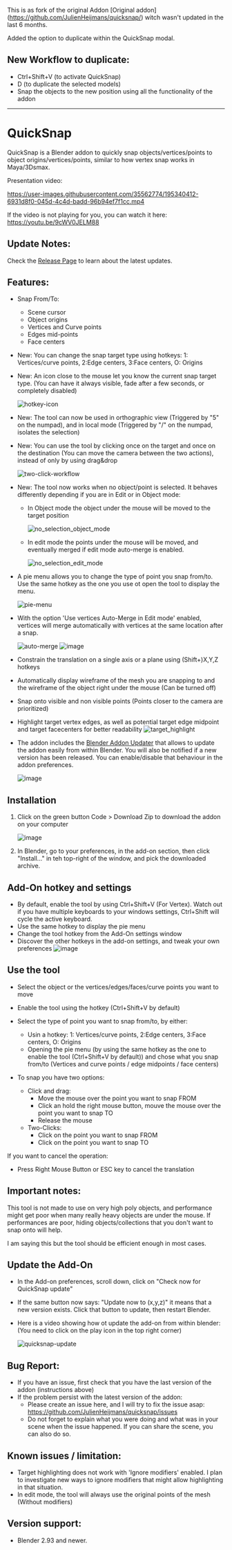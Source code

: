 This is as fork of the original Addon [Original addon] (https://github.com/JulienHeijmans/quicksnap/) witch wasn't updated in the last 6 months.

Added the option to duplicate within the QuickSnap modal.

## New Workflow to duplicate:
* Ctrl+Shift+V (to activate QuickSnap)
* D (to duplicate the selected models)
* Snap the objects to the new position using all the functionality of the addon


------------------------------------------------------------------------------------------------------------------------------------------------------


# QuickSnap
QuickSnap is a Blender addon to quickly snap objects/vertices/points to object origins/vertices/points, similar to how vertex snap works in Maya/3Dsmax.

Presentation video:

https://user-images.githubusercontent.com/35562774/195340412-6931d8f0-045d-4c4d-badd-96b94ef7f1cc.mp4

If the video is not playing for you, you can watch it here: https://youtu.be/9cWV0JELM88

## Update Notes:
Check the [Release Page](https://github.com/JulienHeijmans/quicksnap/releases) to learn about the latest updates.

## Features:
* Snap From/To:
  * Scene cursor
  * Object origins
  * Vertices and Curve points
  * Edges mid-points
  * Face centers
  

    
* New: You can change the snap target type using hotkeys: 1: Vertices/curve points, 2:Edge centers, 3:Face centers, O: Origins
* New: An icon close to the mouse let you know the current snap target type. (You can have it always visible, fade after a few seconds, or completely disabled)

    ![hotkey-icon](https://user-images.githubusercontent.com/35562774/199265091-24b63cdf-780b-4aa1-847c-cfb486469356.gif)
    
* New: The tool can now be used in orthographic view (Triggered by "5" on the numpad), and in local mode (Triggered by "/" on the numpad, isolates the selection)
* New: You can use the tool by clicking once on the target and once on the destination (You can move the camera between the two actions), instead of only by using drag&drop

    ![two-click-workflow](https://user-images.githubusercontent.com/35562774/199266031-7d27c422-83dd-4f15-a051-341dd86d6d93.gif)
    
* New: The tool now works when no object/point is selected. It behaves differently depending if you are in Edit or in Object mode:
  * In Object mode the object under the mouse will be moved to the target position
  
    ![no_selection_object_mode](https://user-images.githubusercontent.com/35562774/199267351-c29a4a40-bf31-4968-87ef-8a1debe4ebc4.gif)
  
  * In edit mode the points under the mouse will be moved, and eventually merged if edit mode auto-merge is enabled.
  
    ![no_selection_edit_mode](https://user-images.githubusercontent.com/35562774/199267808-46811c4c-3b9f-456b-84eb-d603e7aba780.gif)

* A pie menu allows you to change the type of point you snap from/to. Use the same hotkey as the one you use ot open the tool to display the menu.

    ![pie-menu](https://user-images.githubusercontent.com/35562774/196196537-82078f77-70ab-4929-a36a-6aaf6fe3bfde.gif)

* With the option 'Use vertices Auto-Merge in Edit mode' enabled, vertices will merge automatically with vertices at the same location after a snap.

    ![auto-merge](https://user-images.githubusercontent.com/35562774/196421064-38042819-71df-452c-955c-cbf34977f6d9.gif)
    ![image](https://user-images.githubusercontent.com/35562774/196762927-2d5b9616-748a-4b21-8ae9-984503721586.png)

* Constrain the translation on a single axis or a plane using (Shift+)X,Y,Z hotkeys
* Automatically display wireframe of the mesh you are snapping to and the wireframe of the object right under the mouse (Can be turned off)
* Snap onto visible and non visible points (Points closer to the camera are prioritized)
* Highlight target vertex edges, as well as potential target edge midpoint and target facecenters for better readability
    ![target_highlight](https://user-images.githubusercontent.com/35562774/196428455-6ba30a31-faeb-4c7c-9dbc-9b3dcca08af3.gif)
* The addon includes the [Blender Addon Updater](https://github.com/CGCookie/blender-addon-updater) that allows to update the addon easily from within Blender. You will also be notified if a new version has been released. You can enable/disable that behaviour in the addon preferences.

    ![image](https://user-images.githubusercontent.com/35562774/196763149-11ec36c4-5b95-43fe-a3f5-1bfd68f5f3a9.png)


## Installation
1. Click on the green button Code > Download Zip to download the addon on your computer

    ![image](https://user-images.githubusercontent.com/35562774/193323385-b0df72d3-ca22-4ab9-ba60-29ff64eea0a0.png)

2. In Blender, go to your preferences, in the add-on section, then click "Install..." in teh top-right of the window, and pick the downloaded archive.


## Add-On hotkey and settings
* By default, enable the tool by using Ctrl+Shift+V (For Vertex). Watch out if you have multiple keyboards to your windows settings, Ctrl+Shift will cycle the active keyboard.
* Use the same hotkey to display the pie menu
* Change the tool hotkey from the Add-On settings window
* Discover the other hotkeys in the add-on settings, and tweak your own preferences
    ![image](https://user-images.githubusercontent.com/35562774/199269100-9ae643af-ba5f-4ccd-a1f8-354b186f1c7f.png)


## Use the tool
* Select the object or the vertices/edges/faces/curve points you want to move
* Enable the tool using the hotkey (Ctrl+Shift+V by default)
* Select the type of point you want to snap from/to, by either:
  * Usin a hotkey:  1: Vertices/curve points, 2:Edge centers, 3:Face centers, O: Origins
  * Opening the pie menu (by using the same hotkey as the one to enable the tool (Ctrl+Shift+V by default)) and chose what you snap from/to (Vertices and curve points / edge midpoints / face centers)

* To snap you have two options:
  * Click and drag:  
    * Move the mouse over the point you want to snap FROM
    * Click an hold the right mouse button, mouve the mouse over the point you want to snap TO
    * Release the mouse
  * Two-Clicks:
    * Click on the point you want to snap FROM
    * Click on the point you want to snap TO

If you want to cancel the operation:
* Press Right Mouse Button or ESC key to cancel the translation

## Important notes:
This tool is not made to use on very high poly objects, and performance might get poor when many really heavy objects are under the mouse.
If performances are poor, hiding objects/collections that you don't want to snap onto will help.

I am saying this but the tool should be efficient enough in most cases.


## Update the Add-On
* In the Add-on preferences, scroll down, click on "Check now for QuickSnap update"
* If the same button now says: "Update now to (x,y,z)" it means that a new version exists. Click that button to update, then restart Blender.
* Here is a video showing how ot update the add-on from within blender: (You need to click on the play icon in the top right corner)

    ![quicksnap-update](https://user-images.githubusercontent.com/35562774/195124862-dd573b55-ee2a-4995-a068-dd568822186d.gif)
  
  
## Bug Report:
* If you have an issue, first check that you have the last version of the addon (instructions above)
* If the problem persist with the latest version of the addon:
  * Please create an issue here, and I will try to fix the issue asap: https://github.com/JulienHeijmans/quicksnap/issues
  * Do not forget to explain what you were doing and what was in your scene when the issue happened. If you can share the scene, you can also do so.


## Known issues / limitation:
* Target highlighting does not work with 'Ignore modifiers' enabled. I plan to investigate new ways to ignore modifiers that might allow highlighting in that situation.
* In edit mode, the tool will always use the original points of the mesh (Without modifiers)

## Version support:
* Blender 2.93 and newer.
